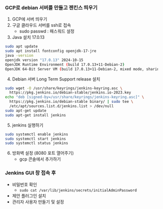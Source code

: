 
### GCP로 debian 서버를 만들고 젠킨스 띄우기

1. GCP에 서버 띄우기
2. 구글 클라우드 서버를 ssh로 접속 
	- sudo passwd : 패스워드 설정
3. Java 설치 17.0.13
```bash
sudo apt update
sudo apt install fontconfig openjdk-17-jre
java -version
openjdk version "17.0.13" 2024-10-15
OpenJDK Runtime Environment (build 17.0.13+11-Debian-2)
OpenJDK 64-Bit Server VM (build 17.0.13+11-Debian-2, mixed mode, sharing)
```
4. Debian 서버 Long Term Support release 설치
```bash
sudo wget -O /usr/share/keyrings/jenkins-keyring.asc \
  https://pkg.jenkins.io/debian-stable/jenkins.io-2023.key
echo "deb [signed-by=/usr/share/keyrings/jenkins-keyring.asc]" \
  https://pkg.jenkins.io/debian-stable binary/ | sudo tee \
  /etc/apt/sources.list.d/jenkins.list > /dev/null
sudo apt-get update
sudo apt-get install jenkins
```
5. jenkins 실행하기
```bash
sudo systemctl enable jenkins
sudo systemctl start jenkins
sudo systemctl status jenkins
```
6. 방화벽 설정 (8080 포트 열어주기)
	- gcp 콘솔에서 추가하기
### Jenkins GUI 창 접속 후
- 비밀번호 확인
	- `sudo cat /var/lib/jenkins/secrets/initialAdminPassword`
- 제안 플러그인 설치
- 관리자 사용자 만들기 및 설정
